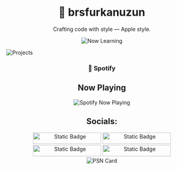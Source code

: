<h1 align="center">🍏 brsfurkanuzun</h1>
<p align="center">Crafting code with style — Apple style.</p>

<p align="center">
  <!-- Now Learning -->
  <img 
    src="https://img.shields.io/badge/👨‍💻_Now_Learning-Hyperledger-FF9500?style=for-the-badge&logo=data:image/svg+xml;utf8,<svg xmlns='http://www.w3.org/2000/svg'><rect rx='6' ry='6' width='100%' height='100%' fill='%23FF9500'/></svg>"
    alt="Now Learning" />

  <!-- Projects -->
  <img 
    src="https://img.shields.io/badge/🔨_Projects-UpbeatCode-FF2D55?style=for-the-badge&logo=vercel"
    alt="Projects" />
</p>

<p align="center">
  <div class="widget spotify" align="center">
      <h3>🎵 Spotify</h3>
      <h2>Now Playing</h2>
      <img src="https://spotify-recently-played-readme.vercel.app/api?user=31qt2ernnweydujiqcuz7qybvfim&count=1" alt="Spotify Now Playing"/>
    </div>
</p>
<h2 align="center">Socials:</h2>
<p align="center">
  <img alt="Static Badge" src="https://img.shields.io/badge/ in -barisfurkanuzun-%230a66c2?labelColor=%230a66c2&link=https%3A%2F%2Fwww.linkedin.com%2Fin%2Fbarisfurkanuzun%2F" width='180px' height='30px'>
  <img alt="Static Badge" src="https://img.shields.io/badge/-barisfurkanuzun-%23000000?logo=x&link=https%3A%2F%2Fx.com%2Fbarisfurkanuzun" width='180px' height='30px'>

  <img alt="Static Badge" src="https://img.shields.io/badge/-barisfurkanuzun-%23FF0069?logo=instagram&logoColor=white&logoSize=amd&labelColor=%23FF0069&link=https%3A%2F%2Fwww.instagram.com%2Fbarisfurkanuzun%2F" width='180px' height='30px'>
  <img alt="Static Badge" src="https://img.shields.io/badge/-brsfurkanuzun-%2300439C?logo=playstation&logoColor=black&logoSize=amd&labelColor=white" alt="PSN Badge" width='180px' height='30px' /><br>
  <img 
    src="https://card.psnprofiles.com/2/brsfurkanuzun.png" 
    alt="PSN Card" />
</p>
